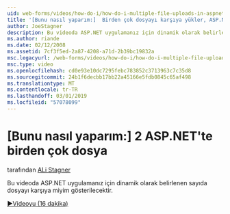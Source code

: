 ```yaml
---
uid: web-forms/videos/how-do-i/how-do-i-multiple-file-uploads-in-aspnet-2
title: '[Bunu nasıl yaparım:]  Birden çok dosyayı karşıya yükler, ASP.NET 2 | Microsoft Docs'
author: JoeStagner
description: Bu videoda ASP.NET uygulamanız için dinamik olarak belirlenen sayıda dosyayı karşıya miyim gösterilecektir.
ms.author: riande
ms.date: 02/12/2008
ms.assetid: 7cf3f5ed-2a87-4208-a71d-2b39bc19832a
msc.legacyurl: /web-forms/videos/how-do-i/how-do-i-multiple-file-uploads-in-aspnet-2
msc.type: video
ms.openlocfilehash: cd0e93e10dc7295febc783852c3713963c7c35d8
ms.sourcegitcommit: 24b1f6decbb17bb22a45166e5fdb0845c65af498
ms.translationtype: MT
ms.contentlocale: tr-TR
ms.lasthandoff: 03/01/2019
ms.locfileid: "57078099"
---
```

<a name="how-do-i--multiple-file-uploads-in-aspnet2"></a>[Bunu nasıl yaparım:]  2 ASP.NET'te birden çok dosya
====================
tarafından [ALi Stagner](https://github.com/JoeStagner)

Bu videoda ASP.NET uygulamanız için dinamik olarak belirlenen sayıda dosyayı karşıya miyim gösterilecektir.

[&#9654;Videoyu (16 dakika)](https://channel9.msdn.com/Blogs/ASP-NET-Site-Videos/how-do-i-multiple-file-uploads-in-aspnet-2)
